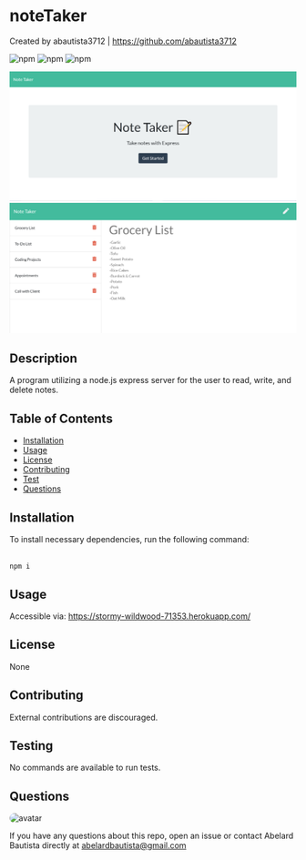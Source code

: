 # noteTaker

Created by abautista3712 | https://github.com/abautista3712
  
![npm](https://img.shields.io/npm/v/fs) ![npm](https://img.shields.io/npm/v/inquirer) ![npm](https://img.shields.io/npm/v/axios)

![noteTakerScreenshot](./public/assets/images/noteTakerScreenshot.PNG?raw=true "Note Taker Landing")
![noteTakerScreenshot2](./public/assets/images/noteTakerScreenshot2.PNG?raw=true "Note Taker")

## Description

A program utilizing a node.js express server for the user to read, write, and delete notes.

## Table of Contents

- [Installation](#installation)
- [Usage](#usage)
- [License](#license)
- [Contributing](#contributing)
- [Test](#tests)
- [Questions](#questions)

## Installation

To install necessary dependencies, run the following command:

```

npm i

```

## Usage

Accessible via:
https://stormy-wildwood-71353.herokuapp.com/

## License

None

## Contributing

External contributions are discouraged.

## Testing
No commands are available to run tests.

## Questions

<img src="https://avatars1.githubusercontent.com/u/58578177?v=4" alt="avatar" style="border-radius: 16px" width="30" />
    
If you have any questions about this repo, open an issue or contact Abelard Bautista directly at abelardbautista@gmail.com
